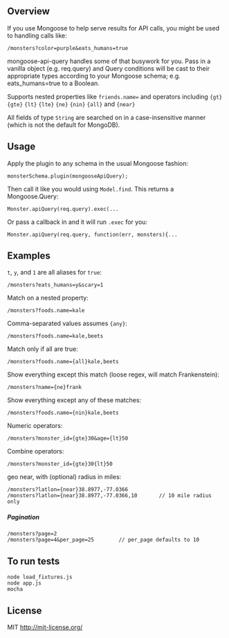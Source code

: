 ## Overview
If you use Mongoose to help serve results for API calls, you might be used to handling calls like:

    /monsters?color=purple&eats_humans=true

mongoose-api-query handles some of that busywork for you. Pass in a vanilla object (e.g. req.query) and Query conditions will be cast to their appropriate types according to your Mongoose schema; e.g. eats_humans=true to a Boolean.

Supports nested properties like `friends.name=` and operators including `{gt}` `{gte}` `{lt}` `{lte}` `{ne}` `{nin}` `{all}` and `{near}`

All fields of type `String` are searched on in a case-insensitive manner (which is not the default for MongoDB).

## Usage

Apply the plugin to any schema in the usual Mongoose fashion:

    monsterSchema.plugin(mongooseApiQuery);

Then call it like you would using `Model.find`. This returns a Mongoose.Query:

    Monster.apiQuery(req.query).exec(...

Or pass a callback in and it will run `.exec` for you:

    Monster.apiQuery(req.query, function(err, monsters){...

## Examples

`t`, `y`, and `1` are all aliases for `true`:

    /monsters?eats_humans=y&scary=1

Match on a nested property:

    /monsters?foods.name=kale

Comma-separated values assumes `{any}`:

    /monsters?foods.name=kale,beets

Match only if all are true:

    /monsters?foods.name={all}kale,beets

Show everything except this match (loose regex, will match Frankenstein):

    /monsters?name={ne}frank

Show everything except any of these matches:

    /monsters?foods.name={nin}kale,beets

Numeric operators:

    /monsters?monster_id={gte}30&age={lt}50

Combine operators:

    /monsters?monster_id={gte}30{lt}50

geo near, with (optional) radius in miles:

    /monsters?latlon={near}38.8977,-77.0366
    /monsters?latlon={near}38.8977,-77.0366,10       // 10 mile radius only

##### Pagination

	/monsters?page=2
	/monsters?page=4&per_page=25 		// per_page defaults to 10


## To run tests

```shell
node load_fixtures.js
node app.js
mocha
```

## License

MIT http://mit-license.org/
